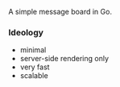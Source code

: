 A simple message board in Go.

### Ideology
 - minimal
 - server-side rendering only
 - very fast
 - scalable
